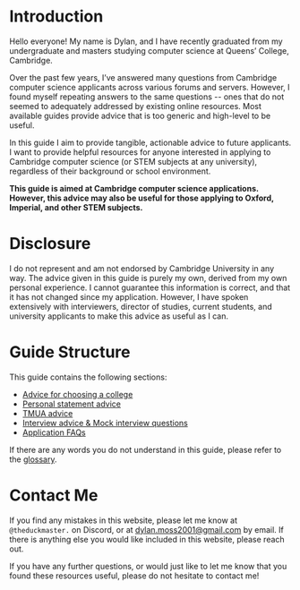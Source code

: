# Introduction

Hello everyone! My name is Dylan, and I have recently graduated from my undergraduate and masters studying computer science at Queens’ College, Cambridge.

Over the past few years, I’ve answered many questions from Cambridge computer science applicants across various forums and servers. However, I found myself repeating answers to the same questions -- ones that do not seemed to adequately addressed by existing online resources. Most available guides provide advice that is too generic and high-level to be useful.

In this guide I aim to provide tangible, actionable advice to future applicants. I want to provide helpful resources for anyone interested in applying to Cambridge computer science (or STEM subjects at any university), regardless of their background or school environment.

**This guide is aimed at Cambridge computer science applications. However, this advice may also be useful for those applying to Oxford, Imperial, and other STEM subjects.**

# Disclosure

I do not represent and am not endorsed by Cambridge University in any way. The advice given in this guide is purely my own, derived from my own personal experience. I cannot guarantee this information is correct, and that it has not changed since my application. However, I have spoken extensively with interviewers, director of studies, current students, and university applicants to make this advice as useful as I can. 

# Guide Structure 

This guide contains the following sections: 
- [Advice for choosing a college](/college/)
- [Personal statement advice](/ps/)
- [TMUA advice](/tmua/)
- [Interview advice & Mock interview questions](/interview/)
- [Application FAQs](/application/)

If there are any words you do not understand in this guide, please refer to the [glossary](/glossary/).

# Contact Me

If you find any mistakes in this website, please let me know at `@theduckmaster.` on Discord, or at dylan.moss2001@gmail.com by email. If there is anything else you would like included in this website, please reach out.

If you have any further questions, or would just like to let me know that you found these resources useful, please do not hesitate to contact me!
  